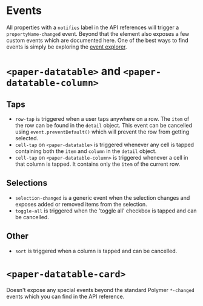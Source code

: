 Events
===
All properties with a `notifies` label in the API references will trigger a `propertyName-changed` event. Beyond that the
element also exposes a few custom events which are documented here. One of the best ways to find events is
simply be exploring the [event explorer](../demo/events.html).

`<paper-datatable>` and `<paper-datatable-column>`
===
Taps
---

 - `row-tap` is triggered when a user taps anywhere on a row. The `item` of the row can be found in the `detail` object.
   This event can be cancelled using `event.preventDefault()` which will prevent the row from getting selected. 
 - `cell-tap` on `<paper-datatable>` is triggered whenever any cell is tapped containing both the `item` and `column` in
   the `detail` object.
 - `cell-tap` on `<paper-datatable-column>` is triggered whenever a cell in that column is tapped. It contains only the 
   `item` of the current row.

Selections
---

 - `selection-changed` is a generic event when the selection changes and exposes added or removed items from the selection.
 - `toggle-all` is triggered when the 'toggle all' checkbox is tapped and can be cancelled.
  
Other
---
 - `sort` is triggered when a column is tapped and can be cancelled.

`<paper-datatable-card>`
===
Doesn't expose any special events beyond the standard Polymer `*-changed` events which you can find in the API reference.
